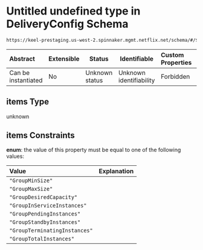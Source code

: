 # Untitled undefined type in DeliveryConfig Schema

```txt
https://keel-prestaging.us-west-2.spinnaker.mgmt.netflix.net/schema/#/$defs/HealthSpec/properties/enabledMetrics/items
```




| Abstract            | Extensible | Status         | Identifiable            | Custom Properties | Additional Properties | Access Restrictions | Defined In                                                    |
| :------------------ | ---------- | -------------- | ----------------------- | :---------------- | --------------------- | ------------------- | ------------------------------------------------------------- |
| Can be instantiated | No         | Unknown status | Unknown identifiability | Forbidden         | Allowed               | none                | [keel.schema.json\*](keel.schema.json "open original schema") |

## items Type

unknown

## items Constraints

**enum**: the value of this property must be equal to one of the following values:

| Value                         | Explanation |
| :---------------------------- | ----------- |
| `"GroupMinSize"`              |             |
| `"GroupMaxSize"`              |             |
| `"GroupDesiredCapacity"`      |             |
| `"GroupInServiceInstances"`   |             |
| `"GroupPendingInstances"`     |             |
| `"GroupStandbyInstances"`     |             |
| `"GroupTerminatingInstances"` |             |
| `"GroupTotalInstances"`       |             |
